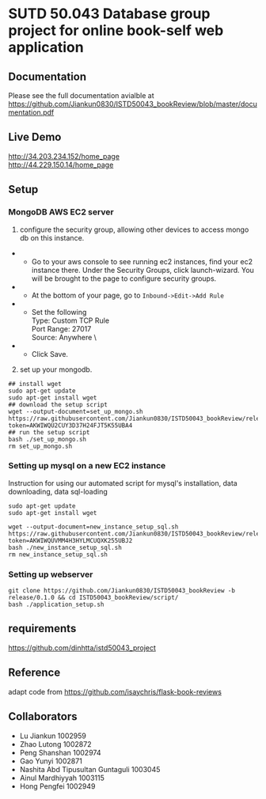 # SUTD 50.043 Database group project for online book-self web application
## Documentation
Please see the full documentation avialble at
https://github.com/Jiankun0830/ISTD50043_bookReview/blob/master/documentation.pdf

## Live Demo
http://34.203.234.152/home_page \
http://44.229.150.14/home_page

## Setup
### MongoDB AWS EC2 server
1. configure the security group, allowing other devices to access mongo db on this instance.
- - Go to your aws console to see running ec2 instances, find your ec2 instance there. Under the Security Groups, click launch-wizard. You will be brought to the page to configure security groups.
- - At the bottom of your page, go to `Inbound->Edit->Add Rule`
- - Set the following \
                Type: Custom TCP Rule \
                Port Range: 27017 \
                Source: Anywhere \
- - Click Save.

2. set up your mongodb.
```
## install wget
sudo apt-get update
sudo apt-get install wget
## download the setup script
wget --output-document=set_up_mongo.sh https://raw.githubusercontent.com/Jiankun0830/ISTD50043_bookReview/release/0.1.0/script/mongo_script/set_up_mongo.sh?token=AKWIWQU2CUY3D37H24FJT5K55UBA4
## run the setup script
bash ./set_up_mongo.sh
rm set_up_mongo.sh
```

### Setting up mysql on a new EC2 instance

Instruction for using our automated script for mysql's installation, data downloading, data sql-loading


```
sudo apt-get update
sudo apt-get install wget

wget --output-document=new_instance_setup_sql.sh https://raw.githubusercontent.com/Jiankun0830/ISTD50043_bookReview/release/0.1.0/script/mysql_script/new_instance_setup_sql.sh?token=AKWIWQUVMM4H3HYLMCUQXK255UBJ2
bash ./new_instance_setup_sql.sh
rm new_instance_setup_sql.sh
```

### Setting up webserver
```
git clone https://github.com/Jiankun0830/ISTD50043_bookReview -b release/0.1.0 && cd ISTD50043_bookReview/script/
bash ./application_setup.sh
```

## requirements 
https://github.com/dinhtta/istd50043_project

## Reference
adapt code from https://github.com/isaychris/flask-book-reviews

## Collaborators
- Lu Jiankun 1002959
- Zhao Lutong 1002872
- Peng Shanshan 1002974
- Gao Yunyi 1002871
- Nashita Abd Tipusultan Guntaguli 1003045
- Ainul Mardhiyyah 1003115
- Hong Pengfei 1002949
